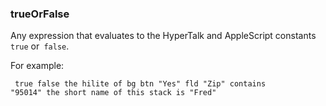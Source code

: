 ### trueOrFalse

Any expression that evaluates to the HyperTalk and AppleScript constants <code>true</code> or<code> false</code>. 

For example:

<code><pre>
true
false
the hilite of bg btn "Yes"
fld "Zip" contains "95014"
the short name of this stack is "Fred"
</pre></code>

